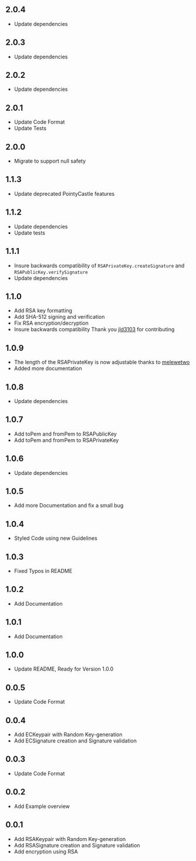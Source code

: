 ## 2.0.4
- Update dependencies

## 2.0.3
- Update dependencies

## 2.0.2
- Update dependencies

## 2.0.1
- Update Code Format
- Update Tests

## 2.0.0
- Migrate to support null safety

## 1.1.3
- Update deprecated PointyCastle features

## 1.1.2
- Update dependencies
- Update tests

## 1.1.1
- Insure backwards compatibility of `RSAPrivateKey.createSignature` and `RSAPublicKey.verifySignature`
- Update dependencies

## 1.1.0
- Add RSA key formatting
- Add SHA-512 signing and verification
- Fix RSA encryption/decryption
- Insure backwards compatibility
Thank you [jld3103](https://github.com/jld3103) for contributing

## 1.0.9
- The length of the RSAPrivateKey is now adjustable thanks to [melewetwo](https://github.com/melewetwo)
- Added more documentation

## 1.0.8
- Update dependencies

## 1.0.7
- Add toPem and fromPem to RSAPublicKey
- Add toPem and fromPem to RSAPrivateKey

## 1.0.6
- Update dependencies

## 1.0.5
- Add more Documentation and fix a small bug

## 1.0.4
- Styled Code using new Guidelines 

## 1.0.3
- Fixed Typos in README

## 1.0.2
- Add Documentation

## 1.0.1
- Add Documentation

## 1.0.0
- Update README, Ready for Version 1.0.0

## 0.0.5
- Update Code Format

## 0.0.4
- Add ECKeypair with Random Key-generation
- Add ECSignature creation and Signature validation

## 0.0.3
- Update Code Format

## 0.0.2
- Add Example overview

## 0.0.1
- Add RSAKeypair with Random Key-generation
- Add RSASignature creation and Signature validation
- Add encryption using RSA 
